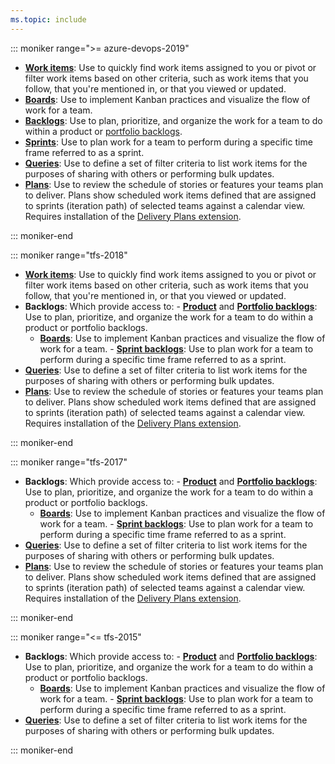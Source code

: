 ```yaml
---
ms.topic: include
---
```


::: moniker range=">= azure-devops-2019"

- [**Work items**](/azure/devops/boards/work-items/view-add-work-items): Use to quickly find work items assigned to you or pivot or filter work items based on other criteria, such as work items that you follow, that you're mentioned in, or that you viewed or updated.
- [**Boards**](/azure/devops/boards/boards/kanban-quickstart): Use to implement Kanban practices and visualize the flow of work for a team.
- [**Backlogs**](/azure/devops/boards/backlogs/create-your-backlog): Use to plan, prioritize, and organize the work for a team to do within a product or [portfolio backlogs](/azure/devops/boards/backlogs/organize-backlog).
- [**Sprints**](/azure/devops/boards/sprints/assign-work-sprint): Use to plan work for a team to perform during a specific time frame referred to as a sprint.
- [**Queries**](/azure/devops/boards/queries/view-run-query): Use to define a set of filter criteria to list work items for the purposes of sharing with others or performing bulk updates.
- [**Plans**](/azure/devops/boards/plans/review-team-plans): Use to review the schedule of stories or features your teams plan to deliver. Plans show scheduled work items defined that are assigned to sprints (iteration path) of selected teams against a calendar view. Requires installation of the [Delivery Plans extension](https://marketplace.visualstudio.com/items?itemName=ms.vss-plans).

::: moniker-end

::: moniker range="tfs-2018"

- [**Work items**](/azure/devops/boards/work-items/view-add-work-items): Use to quickly find work items assigned to you or pivot or filter work items based on other criteria, such as work items that you follow, that you're mentioned in, or that you viewed or updated.
- **Backlogs**: Which provide access to: - [**Product**](/azure/devops/boards/backlogs/create-your-backlog) and [**Portfolio backlogs**](/azure/devops/boards/backlogs/organize-backlog): Use to plan, prioritize, and organize the work for a team to do within a product or portfolio backlogs.
  - [**Boards**](/azure/devops/boards/boards/kanban-quickstart): Use to implement Kanban practices and visualize the flow of work for a team. - [**Sprint backlogs**](/azure/devops/boards/sprints/assign-work-sprint): Use to plan work for a team to perform during a specific time frame referred to as a sprint.
- [**Queries**](/azure/devops/boards/queries/view-run-query): Use to define a set of filter criteria to list work items for the purposes of sharing with others or performing bulk updates.
- [**Plans**](/azure/devops/boards/plans/review-team-plans): Use to review the schedule of stories or features your teams plan to deliver. Plans show scheduled work items defined that are assigned to sprints (iteration path) of selected teams against a calendar view. Requires installation of the [Delivery Plans extension](https://marketplace.visualstudio.com/items?itemName=ms.vss-plans).

::: moniker-end

::: moniker range="tfs-2017"

- **Backlogs**: Which provide access to: - [**Product**](/azure/devops/boards/backlogs/create-your-backlog) and [**Portfolio backlogs**](/azure/devops/boards/backlogs/organize-backlog): Use to plan, prioritize, and organize the work for a team to do within a product or portfolio backlogs.
  - [**Boards**](/azure/devops/boards/boards/kanban-quickstart): Use to implement Kanban practices and visualize the flow of work for a team. - [**Sprint backlogs**](/azure/devops/boards/sprints/assign-work-sprint): Use to plan work for a team to perform during a specific time frame referred to as a sprint.
- [**Queries**](/azure/devops/boards/queries/view-run-query): Use to define a set of filter criteria to list work items for the purposes of sharing with others or performing bulk updates.
- [**Plans**](/azure/devops/boards/plans/review-team-plans): Use to review the schedule of stories or features your teams plan to deliver. Plans show scheduled work items defined that are assigned to sprints (iteration path) of selected teams against a calendar view. Requires installation of the [Delivery Plans extension](https://marketplace.visualstudio.com/items?itemName=ms.vss-plans).

::: moniker-end

::: moniker range="<= tfs-2015"

- **Backlogs**: Which provide access to: - [**Product**](/azure/devops/boards/backlogs/create-your-backlog) and [**Portfolio backlogs**](/azure/devops/boards/backlogs/organize-backlog): Use to plan, prioritize, and organize the work for a team to do within a product or portfolio backlogs.
  - [**Boards**](/azure/devops/boards/boards/kanban-quickstart): Use to implement Kanban practices and visualize the flow of work for a team. - [**Sprint backlogs**](/azure/devops/boards/sprints/assign-work-sprint): Use to plan work for a team to perform during a specific time frame referred to as a sprint.
- [**Queries**](/azure/devops/boards/queries/view-run-query): Use to define a set of filter criteria to list work items for the purposes of sharing with others or performing bulk updates.

::: moniker-end

